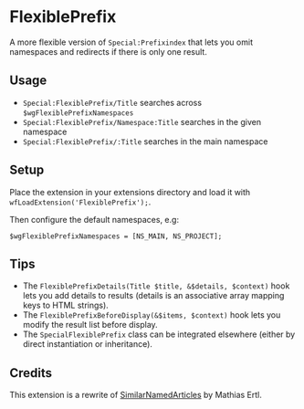 # FlexiblePrefix

A more flexible version of `Special:Prefixindex` that lets you omit namespaces and redirects if there is only one result.

## Usage

* `Special:FlexiblePrefix/Title` searches across `$wgFlexiblePrefixNamespaces`
* `Special:FlexiblePrefix/Namespace:Title` searches in the given namespace
* `Special:FlexiblePrefix/:Title` searches in the main namespace

## Setup

Place the extension in your extensions directory and load it with `wfLoadExtension('FlexiblePrefix');`.

Then configure the default namespaces, e.g:

	$wgFlexiblePrefixNamespaces = [NS_MAIN, NS_PROJECT];

## Tips

* The `FlexiblePrefixDetails(Title $title, &$details, $context)` hook lets you add details to results (details is an associative array mapping keys to HTML strings).
* The `FlexiblePrefixBeforeDisplay(&$items, $context)` hook lets you modify the result list before display.
* The `SpecialFlexiblePrefix` class can be integrated elsewhere (either by direct instantiation or inheritance).

## Credits

This extension is a rewrite of [SimilarNamedArticles](https://fs.fsinf.at/wiki/SimilarNamedArticles) by Mathias Ertl.

